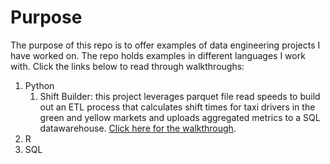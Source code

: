 # Purpose

The purpose of this repo is to offer examples of data engineering projects I have worked on. The repo holds examples in different languages I work with. Click the links below to read through walkthroughs:


1. Python
    1. Shift Builder: this project leverages parquet file read speeds to build out 
an ETL process that calculates shift times for taxi drivers in the green and yellow markets and uploads aggregated metrics to a SQL datawarehouse. [Click here for the walkthrough](https://duckduckgo.com).
2. R
3. SQL
